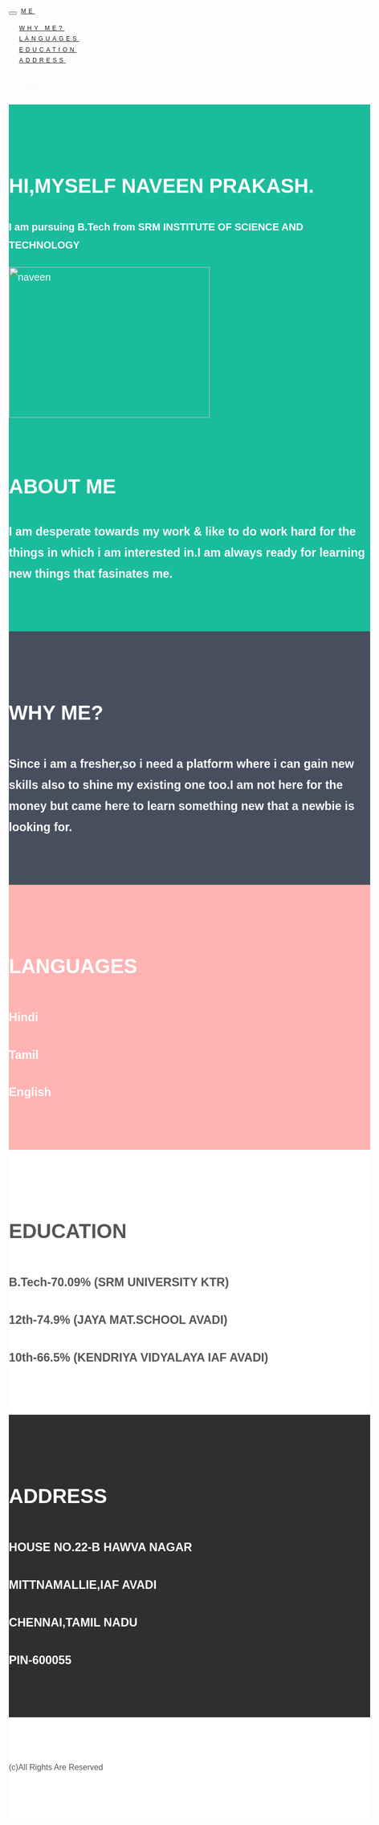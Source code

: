 <!DOCTYPE html>
<html lang="en">
<head>
  <!-- Theme Made By www.w3schools.com - No Copyright -->
  <title>NAVEEN PRAKASH</title>
  <meta charset="utf-8">
  <meta name="viewport" content="width=device-width, initial-scale=1">
  <link rel="stylesheet" href="https://maxcdn.bootstrapcdn.com/bootstrap/3.3.7/css/bootstrap.min.css">
  <link href="https://fonts.googleapis.com/css?family=Montserrat" rel="stylesheet">
  <script src="https://ajax.googleapis.com/ajax/libs/jquery/3.3.1/jquery.min.js"></script>
  <script src="https://maxcdn.bootstrapcdn.com/bootstrap/3.3.7/js/bootstrap.min.js"></script>
  <style>
  body {
      font: 20px Montserrat, sans-serif;
      line-height: 1.8;
      color: #f5f6f7;
  }
  p {font-size: 16px;}
  .margin {margin-bottom: 45px;}
  .bg-1 { 
      background-color: #1abc9c; /* Green */
      color: #ffffff;
  }
  .bg-2 { 
      background-color: #474e5d; /* Dark Blue */
      color: #ffffff;
  }
  .bg-3 { 
      background-color: #ffb3b3; /* red */
      color: #ffffff;
}
  .bg-4 { 
      background-color: #ffffff; /* White */
      color: #555555;
  }
  .bg-5 { 
      background-color: #2f2f2f; /* Black Gray */
      color: #fff;
  }
  .container-fluid {
      padding-top: 70px;
      padding-bottom: 70px;
  }
  .navbar {
      padding-top: 15px;
      padding-bottom: 15px;
      border: 0;
      border-radius: 0;
      margin-bottom: 0;
      font-size: 12px;
      letter-spacing: 5px;
  }
  .navbar-nav  li a:hover {
      color: #1abc9c !important;
  }
  </style>
</head>
<body id="myPage" data-spy="scroll" data-target=".navbar" data-offset="50">

<nav class="navbar navbar-default navbar-fixed-top">
  <div class="container">
    <div class="navbar-header">
      <button type="button" class="navbar-toggle" data-toggle="collapse" data-target="#myNavbar">
        <span class="icon-bar"></span>
        <span class="icon-bar"></span>
        <span class="icon-bar"></span>                        
      </button>
      <a class="navbar-brand" href="#myPage">ME</a>
    </div>
    <div class="collapse navbar-collapse" id="myNavbar">
      <ul class="nav navbar-nav navbar-right">
        <li><a href="#why me.html">WHY ME?</a></li>
        <li><a href="#languages.html">LANGUAGES</a></li>
        <li><a href="#education.html">EDUCATION</a></li>
        <li><a href="#adress.html">ADDRESS</a></li>
       
        </ul>
    </div>
  </div>
</nav>

<!-- First Container -->
<div class="container-fluid bg-1 text-center">
  <h1 class="#">HI,MYSELF NAVEEN PRAKASH.</h1>
 <h4> I am pursuing B.Tech from SRM INSTITUTE OF SCIENCE AND TECHNOLOGY</h4>
  <img src="my pic.jpg" class="img-responsive img-circle margin" style="display:inline" alt="naveen" width="400" height="300">
  <h1>ABOUT ME</h1>
  <h3>I am desperate towards my work & like to do work hard for the things in which i am interested in.I am always ready for learning new things that fasinates me.</h3>
</div>

<!-- Second Container -->
<div class="container-fluid bg-2 text-center">
  <h1 class="margin">WHY ME?</h1>
  <h3>Since i am a fresher,so i need a platform where i can gain new skills also to shine my existing one too.I am not here for the money but came here to learn something new that a newbie is looking for.</h3>
 
</div>

<!-- third Container -->
<div class="container-fluid bg-3 text-center">
  <h1 class="margin">LANGUAGES</h1>
  <h3>Hindi</h3>
  <h3>Tamil</h3>
  <h3>English</h3>
</div>

<!-- fourth Container (Grid) -->
<div class="container-fluid bg-4 text-center"> 
  <h1 class="margin">EDUCATION</h1> 
  <h3>B.Tech-70.09%  (SRM UNIVERSITY KTR)</h3>
  <h3>12th-74.9%  (JAYA MAT.SCHOOL AVADI)</h3>
  <h3>10th-66.5%  (KENDRIYA VIDYALAYA IAF AVADI)</h3>
</div>

<!-- fifth Container (Grid) -->
<div class="container-fluid bg-5 text-center"> 
  <h1 class="margin">ADDRESS</h1>
  <h3>HOUSE NO.22-B HAWVA NAGAR</h3>
  <h3>MITTNAMALLIE,IAF AVADI</h3>
  <h3>CHENNAI,TAMIL NADU</h3>
  <h3>PIN-600055</h3>
</div>



<!-- Footer -->
<footer class="container-fluid bg-4 text-center">
  <p>(c)All Rights Are Reserved</a></p> 
</footer>

</body>
</html>
